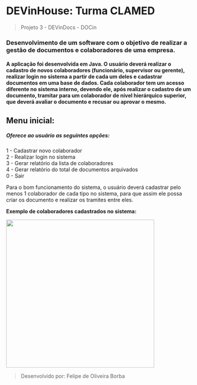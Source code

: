 # DEVinHouse: Turma CLAMED

> Projeto 3 - DEVinDocs - DOCin

### Desenvolvimento de um software com o objetivo de realizar a gestão de documentos e colaboradores de uma empresa.
#### A aplicação foi desenvolvida em Java. O usuário deverá realizar o cadastro de novos colaboradores (funcionário, supervisor ou gerente), realizar login no sistema a partir de cada um deles e cadastrar documentos em uma base de dados. Cada colaborador tem um acesso diferente no sistema interno, devendo ele, após realizar o cadastro de um documento, tramitar para um colaborador de nível hierárquico superior, que deverá avaliar o documento e recusar ou aprovar o mesmo.

## Menu inicial:
##### Oferece ao usuário as seguintes opções:
1 - Cadastrar novo colaborador  
2 - Realizar login no sistema  
3 - Gerar relatório da lista de colaboradores  
4 - Gerar relatório do total de documentos arquivados  
0 - Sair

Para o bom funcionamento do sistema, o usuário deverá cadastrar pelo menos 1 colaborador de cada tipo no sistema, para que assim ele possa criar os documento e realizar os tramites entre eles.


**Exemplo de colaboradores cadastrados no sistema:**  

<img src="https://user-images.githubusercontent.com/108702072/198857607-fb847c25-134b-4f77-a592-f730d776957b.png" width="400px" />  



> Desenvolvido por: Felipe de Oliveira Borba
